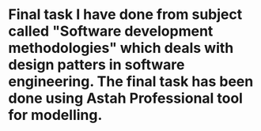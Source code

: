 # Final task I have done from subject called "Software development methodologies" which deals with design patters in software engineering. The final task has been done using Astah Professional tool for modelling.

